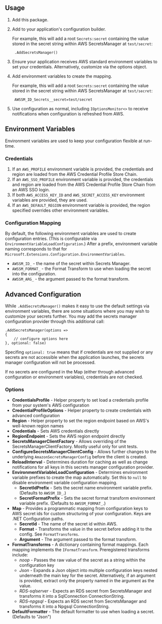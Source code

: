 ## Usage

1. Add this package.
2. Add to your application's configuration builder.

    For example, this will add a root `Secrets:secret` containing the value stored in the secret string within AWS SecretsManager at `test/secret`:

        .AddSecretsManager()

3. Ensure your application receives AWS standard environment variables to set your credentials. Alternatively, customize via the options object.
4. Add environment variables to create the mapping.

    For example, this will add a root `Secrets:secret` containing the value stored in the secret string within AWS SecretsManager at `test/secret`:

        AWSSM_ID_Secrets__secret=test/secret

5. Use configuration as normal, including `IOptionsMonitor<>` to receive notifications when configuration is refreshed from AWS.

## Environment Variables

Environment variables are used to keep your configuration flexible at run-time.

### Credentials

1. If an `AWS_PROFILE` environment variable is provided, the credentials and region are loaded from the AWS Credential Profile Store Chain.
2. If an `AWS_SSO_PROFILE` environment variable is provided, the credentials and region are loaded from the AWS Credential Profile Store Chain from an AWS SSO login.
3. If both `AWS_ACCESS_KEY_ID` and `AWS_SECRET_ACCESS_KEY` environment variables are provided, they are used.
4. If an `AWS_DEFAULT_REGION` environment variable is provided, the region specified overrides other environment variables.

### Configuration Mapping

By default, the following environment variables are used to create configuration entries. (This is configurable via `EnvironmentVariableLoadConfiguration`.) After a prefix, environment variable naming corresponds to that for `Microsoft.Extensions.Configuration.EnvironmentVariables`.

- `AWSSM_ID_` - the name of the secret within Secrets Manager.
- `AWSSM_FORMAT_` - the Format Transform to use when loading the secret into the configuration.
- `AWSSM_ARG_` - the argument passed to the format transform.

## Advanced Configuration

While `.AddSecretsManager()` makes it easy to use the default settings via environment variables, there are some situations where you may wish to customize your secrets further. You may add the secrets manager configuration provider through this additional call:

    .AddSecretsManager(options => 
    {
        // configure options here
    }, optional: false)

Specifing `optional: true` means that if credentials are not supplied or any secrets are not accessible when the application launches, the secrets manager configuration will not be processed. 

If no secrets are configured in the Map (either through advanced configuration or environment variables), credentials are not checked.

### Options

* **CredentialsProfile** - Helper property to set load a credentails profile from your system's AWS configuration
* **CredentialProfileOptions** - Helper property to create credentials with advanced configuration
* **Region** - Helper property to set the region endpoint based on AWS's well-known region names
* **Credentials** - Sets AWS credentials directly
* **RegionEndpoint** - Sets the AWS region endpoint directly
* **SecretsManagerClientFactory** - Allows overriding of the SecretsManagerClientFactory. Mostly useful only for unit tests.
* **ConfigureSecretsManagerClientConfig** - Allows further changes to the underlying `AmazonSecretsManagerConfig` before the client is created.
* **ReloadInterval** - Determines duration for caching as well as change notifications for all keys in this secrets manager configuration provider.
* **EnvironmentVariableLoadConfiguration** - Determines environment variable prefixes to create the map automatically. Set this to `null` to disable environment variable configuration mapping.
    * **SecretIdPrefix** - Sets the secret name environment variable prefix. (Defaults to `AWSSM_ID_`.)
    * **SecretFormatPrefix** - Sets the secret format transform environment variable prefix. (Defaults to `AWSSM_FORMAT_`.)
* **Map** - Provides a programmatic mapping from configuration keys to AWS secret ids for custom structuring of your configuration. Keys are .NET Configuration paths.
    * **SecretId** - The name of the secret id within AWS.
    * **Format** - Transforms the value in the secret before adding it to the config. See `FormatTransforms`.
    * **Argument** - The argument passed to the format transform.
* **FormatTransforms** - A dictionary containing format mappings. Each mapping implements the `IFormatTransform`. Preregistered transforms include:
    - _noop_ - Passes the raw value of the secret as a string within the configuration key
    - _Json_ - Expands a Json object into multiple configuration keys nested underneath the main key for the secret. Alternatively, if an argument is provided, extract only the property named in the argument as the value.
    - _RDS-sqlserver_ - Expects an RDS secret from SecretsManager and transforms it into a SqlConnection ConnectionString.
    - _RDS-npgsql_ - Expects an RDS secret from SecretsManager and transforms it into a Npgsql ConnectionString.
* **DefaultFormatter** - The default formatter to use when loading a secret. (Defaults to "Json")